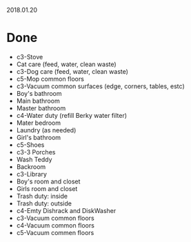 2018.01.20
# Done
   * c3-Stove
   * Cat care (feed, water, clean waste)
   * c3-Dog care (feed, water, clean waste)
   * c5-Mop common floors
   * c3-Vacuum common surfaces (edge, corners, tables, estc)
   * Boy's bathroom
   * Main bathroom
   * Master bathroom
   * c4-Water duty (refill Berky water filter)
   * Mater bedroom
   * Laundry (as needed)
   * Girl's bathroom
   * c5-Shoes
   * c3-3 Porches
   * Wash Teddy
   * Backroom
   * c3-Library
   * Boy's room and closet
   * Girls room and closet
   * Trash duty: inside
   * Trash duty: outside
   * c4-Emty Dishrack and DiskWasher
   * c3-Vacuum common floors
   * c4-Vacuum common floors
   * c5-Vacuum commen floors
